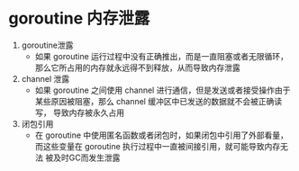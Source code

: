 # goroutine 内存泄露

1. goroutine泄露
    - 如果 goroutine 运行过程中没有正确推出，而是一直阻塞或者无限循环，那么它所占用的内存就永远得不到释放，从而导致内存泄露
2. channel 泄露
    - 如果 goroutine 之间使用 channel 进行通信，但是发送或者接受操作由于某些原因被阻塞，那么 channel 缓冲区中已发送的数据就不会被正确读写，
导致内存被永久占用
3. 闭包引用
    - 在 goroutine 中使用匿名函数或者闭包时，如果闭包中引用了外部看量，而这些变量在 goroutine 执行过程中一直被间接引用，就可能导致内存无法
被及时GC而发生泄露

